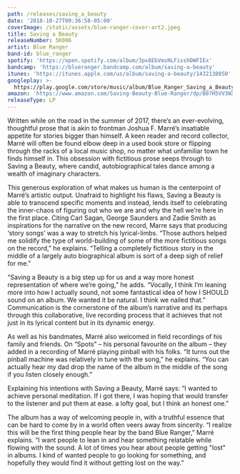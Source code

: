 ```yaml
---
path: /releases/saving_a_beauty
date: '2018-10-27T09:36:58-05:00'
coverImage: /static/assets/blue-ranger-cover-art2.jpeg
title: Saving a Beauty
releaseNumber: 5K006
artist: Blue Ranger
band-id: blue_ranger
spotify: 'https://open.spotify.com/album/3px8EbVmsNLFisshDWFIEx'
bandcamp: 'https://blueranger.bandcamp.com/album/saving-a-beauty'
itunes: 'https://itunes.apple.com/us/album/saving-a-beauty/1432138050'
googleplay: >-
  https://play.google.com/store/music/album/Blue_Ranger_Saving_a_Beauty?id=Blsbpv6fdhj6mlxrnwpnjeksu4y&hl=en
amazon: 'https://www.amazon.com/Saving-Beauty-Blue-Ranger/dp/B07H5VV3WX'
releaseType: LP
---
```

Written while on the road in the summer of 2017, there’s an ever-evolving, thoughtful prose that is akin to frontman Joshua F. Marré’s insatiable appetite for stories bigger than himself. A keen reader and record collector, Marré will often be found elbow deep in a used book store or flipping through the racks of a local music shop, no matter what unfamiliar town he finds himself in. This obsession with fictitious prose seeps through to Saving a Beauty, where candid, autobiographical tales dance among a wealth of imaginary characters. 

This generous exploration of what makes us human is the centerpoint of Marré’s artistic output. Unafraid to highlight his flaws, Saving a Beauty is able to transcend specific moments and instead, lends itself to celebrating the inner-chaos of figuring out who we are and why the hell we’re here in the first place. Citing Carl Sagan, George Saunders and Zadie Smith as inspirations for the narrative on the new record, Marre says that producing ‘story songs’ was a way to stretch his lyrical-limbs. “Those authors helped me solidify the type of world-building of some of the more fictitious songs on the record,” he explains. “Telling a completely fictitious story in the middle of a largely auto biographical album is sort of a deep sigh of relief for me.”

“Saving a Beauty is a big step up for us and a way more honest representation of where we’re going,” he adds. “Vocally, I think I’m leaning more into how I actually sound, not some fantastical idea of how I SHOULD sound on an album. We wanted it be natural. I think we nailed that.” Communication is the cornerstone of the album’s narrative and its perhaps through this collaborative, live recording process that it achieves that not just in its lyrical content but in its dynamic energy. 

As well as his bandmates, Marré also welcomed in field recordings of his family and friends. On “Spots” – his personal favourite on the album – they added in a recording of Marré playing pinball with his folks. “It turns out the pinball machine was relatively in tune with the song,” he explains. “You can actually hear my dad drop the name of the album in the middle of the song if you listen closely enough.”

Explaining his intentions with Saving a Beauty, Marré says: “I wanted to achieve personal meditation. If i got there, I was hoping that would transfer to the listener and put them at ease. a lofty goal, but I think an honest one.”

The album has a way of welcoming people in, with a truthful essence that can be hard to come by in a world often veers away from sincerity. “I realize this will be the first thing people hear by the band Blue Ranger,” Marré explains. “I want people to lean in and hear something relatable while flowing with the sound. A lot of times you hear about people getting "lost" in albums. I kind of wanted people to go looking for something, and hopefully they would find it without getting lost on the way.”
